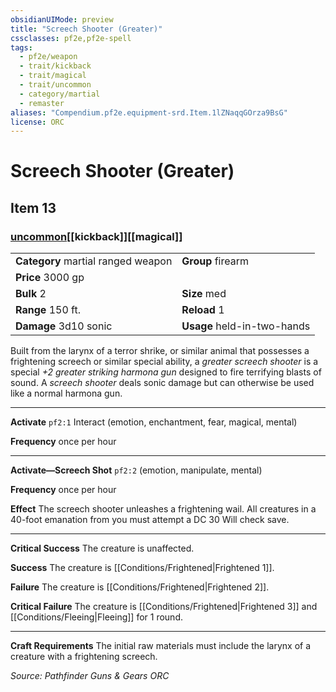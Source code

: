```yaml
---
obsidianUIMode: preview
title: "Screech Shooter (Greater)"
cssclasses: pf2e,pf2e-spell
tags:
  - pf2e/weapon
  - trait/kickback
  - trait/magical
  - trait/uncommon
  - category/martial
  - remaster
aliases: "Compendium.pf2e.equipment-srd.Item.1lZNaqqGOrza9BsG"
license: ORC
---
```

# Screech Shooter (Greater)
## Item 13
### [uncommon](uncommon "Uncommon Rarity Trait")[[kickback]][[magical]]

|  |  |
| -- | -- |
| **Category** martial ranged weapon | **Group** firearm |
| **Price** 3000 gp |  |
| **Bulk** 2 | **Size** med |
|**Range** 150 ft.| **Reload** 1|
| **Damage** 3d10 sonic  | **Usage** held-in-two-hands |



Built from the larynx of a terror shrike, or similar animal that possesses a frightening screech or similar special ability, a _greater screech shooter_ is a special _+2 greater striking harmona gun_ designed to fire terrifying blasts of sound. A _screech shooter_ deals sonic damage but can otherwise be used like a normal harmona gun.

* * *

**Activate** `pf2:1` Interact (emotion, enchantment, fear, magical, mental)

**Frequency** once per hour

* * *

**Activate—Screech Shot** `pf2:2` (emotion, manipulate, mental)

**Frequency** once per hour

**Effect** The screech shooter unleashes a frightening wail. All creatures in a 40-foot emanation from you must attempt a DC 30 Will check save.

* * *

**Critical Success** The creature is unaffected.

**Success** The creature is [[Conditions/Frightened|Frightened 1]].

**Failure** The creature is [[Conditions/Frightened|Frightened 2]].

**Critical Failure** The creature is [[Conditions/Frightened|Frightened 3]] and [[Conditions/Fleeing|Fleeing]] for 1 round.

* * *

**Craft Requirements** The initial raw materials must include the larynx of a creature with a frightening screech.

*Source: Pathfinder Guns & Gears*
*ORC*